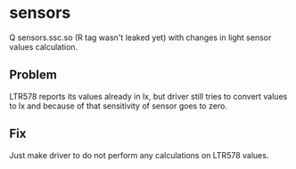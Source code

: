 # sensors

Q sensors.ssc.so (R tag wasn't leaked yet) with changes in light sensor values
calculation. 

## Problem
LTR578 reports its values already in lx, but driver still tries 
to convert values to lx and because of that sensitivity of sensor goes to zero.

## Fix
Just make driver to do not perform any calculations on LTR578 values.
